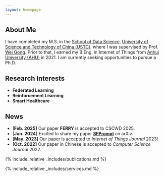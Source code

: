 ```yaml
---
layout: homepage
---
```


## About Me

I have completed my M.S. in the [School of Data Science](https://saids.ustc.edu.cn/),
[University of Science and Technology of China (USTC)](http://www.ustc.edu.cn/), where I was supervised by Prof. [Wei Gong](http://staff.ustc.edu.cn/~weigong/).
Prior to that, I earned my B.Eng. in Internet of Things from [Anhui University (AHU)](https://www.ahu.edu.cn) in 2021. I am currently seeking opportunities to pursue a Ph.D.


## Research Interests

- **Federated Learning**
- **Reinforcement Learning**
- **Smart Healthcare**

## News

- **[Feb. 2025]** Our paper **FERRY** is accepted to CSCWD 2025.
- **[Jun. 2024]** Excited to share my paper **[SFPrompt](https://arxiv.org/pdf/2407.17533)** on arXiv.
- **[May. 2023]** Our paper is accepted to *Internet of Things Journal* 2023!
- **[Oct. 2022]** Our paper in Chinese is accepted to *Computer Science Journal* 2022.



{% include_relative _includes/publications.md %}

{% include_relative _includes/services.md %}
